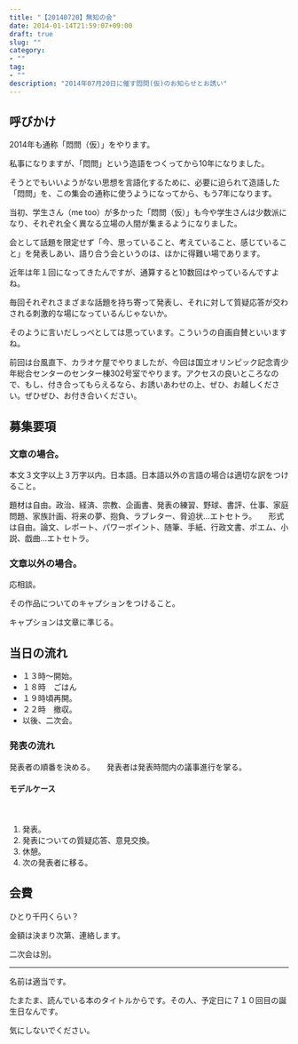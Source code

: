 ```yaml
---
title: "【20140720】無知の会"
date: 2014-01-14T21:59:07+09:00
draft: true
slug: ""
category:
- ""
tag:
- ""
description: "2014年07月20日に催す悶問(仮)のお知らせとお誘い"
---
```


呼びかけ
----

2014年も通称「悶問（仮）」をやります。

私事になりますが、「悶問」という造語をつくってから10年になりました。

そうとでもいいようがない思想を言語化するために、必要に迫られて造語した「悶問」を、この集会の通称に使うようになってから、もう7年になります。

当初、学生さん（me too）が多かった「悶問（仮）」も今や学生さんは少数派になり、それぞれ全く異なる立場の人間が集まるようになりました。

会として話題を限定せず「今、思っていること、考えていること、感じていること」を発表しあい、語り合う会というのは、ほかに得難い場であります。

近年は年１回になってきたんですが、通算すると10数回はやっているんですよね。

毎回それぞれさまざまな話題を持ち寄って発表し、それに対して質疑応答が交わされる刺激的な場になっているんじゃないか。

そのように言いだしっぺとしては思っています。こういうの自画自賛といいますね。

前回は台風直下、カラオケ屋でやりましたが、今回は国立オリンピック記念青少年総合センターのセンター棟302号室でやります。アクセスの良いところなので、もし、付き合ってもらえるなら、お誘いあわせの上、ぜひ、お越しください。ぜひぜひ、お付き合いください。

募集要項
----

### 文章の場合。

本文３文字以上３万字以内。日本語。日本語以外の言語の場合は適切な訳をつけること。

題材は自由。政治、経済、宗教、企画書、発表の練習、野球、書評、仕事、家庭問題、家族計画、将来の夢、抱負、ラブレター、脅迫状…エトセトラ。
　
形式は自由。論文、レポート、パワーポイント、随筆、手紙、行政文書、ポエム、小説、戯曲…エトセトラ。

### 文章以外の場合。

応相談。

その作品についてのキャプションをつけること。

キャプションは文章に準じる。

当日の流れ
----

* １３時～開始。
* １８時　ごはん
* １９時頃再開。
* ２２時　撤収。
* 以後、二次会。
　
### 発表の流れ

発表者の順番を決める。
　
発表者は発表時間内の議事進行を掌る。

#### モデルケース
　
1. 発表。
2. 発表についての質疑応答、意見交換。
3. 休憩。
4. 次の発表者に移る。

会費
----

ひとり千円くらい？

金額は決まり次第、連絡します。

二次会は別。

---

名前は適当です。

たまたま、読んでいる本のタイトルからです。その人、予定日に７１０回目の誕生日なんです。

気にしないでください。
